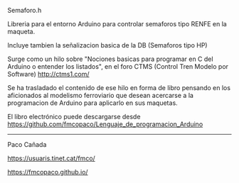 Semaforo.h


Libreria para el entorno Arduino para controlar semaforos tipo RENFE en la maqueta.

Incluye tambien la señalizacion basica de la DB (Semaforos tipo HP)


Surge como un hilo sobre "Nociones basicas para programar en C del Arduino o entender los listados", en el foro CTMS (Control Tren Modelo por Software) http://ctms1.com/ 


Se ha trasladado el contenido de ese hilo en forma de libro pensando en los aficionados al modelismo ferroviario que desean acercarse a la programacion de Arduino para aplicarlo en sus maquetas.


El libro electrónico puede descargarse desde https://github.com/fmcopaco/Lenguaje_de_programacion_Arduino


---

Paco Cañada

https://usuaris.tinet.cat/fmco/

https://fmcopaco.github.io/

